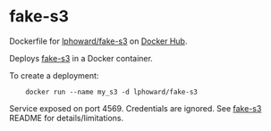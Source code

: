 fake-s3
=======

Dockerfile for
[lphoward/fake-s3](https://registry.hub.docker.com/u/lphoward/fake-s3/)
on [Docker Hub](https://registry.hub.docker.com).

Deploys [fake-s3](https://github.com/jubos/fake-s3) in a Docker container.

To create a deployment:

        docker run --name my_s3 -d lphoward/fake-s3

Service exposed on port 4569.  Credentials are ignored.
See [fake-s3](https://github.com/jubos/fake-s3) README for details/limitations.
